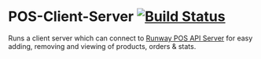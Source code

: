 # POS-Client-Server    [![Build Status](https://travis-ci.com/myleskeeffe/POS-Client-Server.svg?branch=master)](https://travis-ci.com/myleskeeffe/POS-Client-Server)
Runs a client server which can connect to [Runway POS API Server](https://github.com/myleskeeffe/Runway-POS-API-Server) for easy adding, removing and viewing of products, orders & stats.
